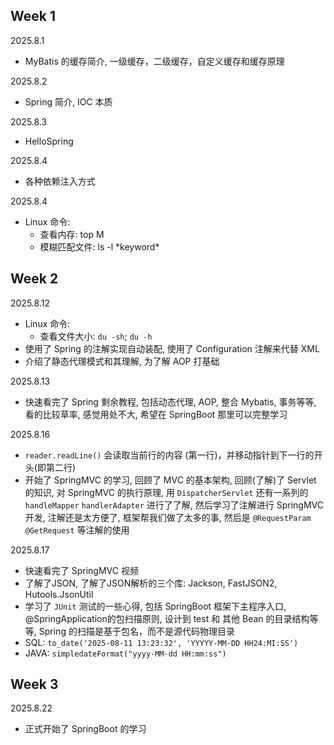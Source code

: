 ## Week 1

2025.8.1

* MyBatis 的缓存简介, 一级缓存，二级缓存，自定义缓存和缓存原理

2025.8.2

* Spring 简介, IOC 本质

2025.8.3

* HelloSpring

2025.8.4

* 各种依赖注入方式

2025.8.4

* Linux 命令:
    * 查看内存: top M
    * 模糊匹配文件: ls -l  \*keyword\*
    
## Week 2  

2025.8.12

* Linux 命令:
    * 查看文件大小: `du -sh`; `du -h`
* 使用了 Spring 的注解实现自动装配, 使用了 Configuration 注解来代替 XML
* 介绍了静态代理模式和其理解, 为了解 AOP 打基础

2025.8.13

* 快速看完了 Spring 剩余教程, 包括动态代理, AOP, 整合 Mybatis, 事务等等, 看的比较草率, 感觉用处不大, 希望在 SpringBoot 那里可以完整学习


2025.8.16

* `reader.readLine()` 会读取当前行的内容 (第一行)，并移动指针到下一行的开头(即第二行)
* 开始了 SpringMVC 的学习, 回顾了 MVC 的基本架构, 回顾(了解)了 Servlet 的知识, 对 SpringMVC 的执行原理, 用 `DispatcherServlet` 还有一系列的 `handleMapper` `handlerAdapter` 进行了了解, 然后学习了注解进行 SpringMVC 开发, 注解还是太方便了, 框架帮我们做了太多的事, 然后是 `@RequestParam` `@GetRequest` 等注解的使用

2025.8.17

* 快速看完了 SpringMVC 视频
* 了解了JSON, 了解了JSON解析的三个库: Jackson, FastJSON2, Hutools.JsonUtil
* 学习了 `JUnit` 测试的一些心得, 包括 SpringBoot 框架下主程序入口, @SpringApplication的包扫描原则, 设计到 test 和 其他 Bean 的目录结构等等, Spring 的扫描是基于包名，而不是源代码物理目录
* SQL: `to_date('2025-08-11 13:23:32', 'YYYYY-MM-DD HH24:MI:SS')`
* JAVA: `simpledateFormat("yyyy-MM-dd HH:mm:ss")`

## Week 3

2025.8.22

* 正式开始了 SpringBoot 的学习
